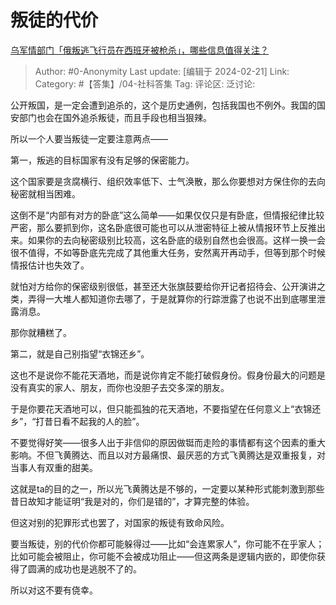 # 叛徒的代价
[乌军情部门「俄叛逃飞行员在西班牙被枪杀」，哪些信息值得关注？](https://www.zhihu.com/question/645057153/answer/3403637217)

> Author: #0-Anonymity
> Last update: [编辑于 2024-02-21]
> Link:
> Category: #【答集】/04-社科答集 
> Tag: 
> 评论区:
> 泛讨论:

公开叛国，是一定会遭到追杀的，这个是历史通例，包括我国也不例外。我国的国安部门也会在国外追杀叛徒，而且手段也相当狠辣。

所以一个人要当叛徒一定要注意两点——

第一，叛逃的目标国家有没有足够的保密能力。

这个国家要是贪腐横行、组织效率低下、士气涣散，那么你要想对方保住你的去向秘密就相当困难。

这倒不是“内部有对方的卧底”这么简单——如果仅仅只是有卧底，但情报纪律比较严密，那么要抓到你，这名卧底很可能也可以从泄密特征上被从情报环节上反推出来。如果你的去向秘密级别比较高，这名卧底的级别自然也会很高。这样一换一会很不值得，不如等卧底先完成了其他重大任务，安然离开再动手，但等到那个时候情报估计也失效了。

就怕对方给你的保密级别很低，甚至还大张旗鼓要给你开记者招待会、公开演讲之类，弄得一大堆人都知道你去哪了，于是就算你的行踪泄露了也说不出到底哪里泄露消息。

那你就糟糕了。

第二，就是自己别指望“衣锦还乡”。

这也不是说你不能花天酒地，而是说你肯定不能打破假身份。假身份最大的问题是没有真实的家人、朋友，而你也没胆子去交多深的朋友。

于是你要花天酒地可以，但只能孤独的花天酒地，不要指望在任何意义上“衣锦还乡”，“打昔日看不起我的人的脸”。

不要觉得好笑——很多人出于非信仰的原因做铤而走险的事情都有这个因素的重大影响。不但飞黄腾达、而且以对方最痛恨、最厌恶的方式飞黄腾达是双重报复，对当事人有双重的甜美。

这就是ta的目的之一，所以光飞黄腾达是不够的，一定要以某种形式能刺激到那些昔日故知才能证明“我是对的，你们是错的”，才算完整的体验。

但这对别的犯罪形式也罢了，对国家的叛徒有致命风险。

要当叛徒，别的代价你都可能躲得过——比如“会连累家人”，你可能不在乎家人；比如可能会被阻止，你可能不会被成功阻止——但这两条是逻辑内嵌的，即使你获得了圆满的成功也是逃脱不了的。

所以对这不要有侥幸。